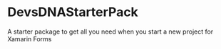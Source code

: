 # DevsDNAStarterPack
A starter package to get all you need when you start a new project for Xamarin Forms
